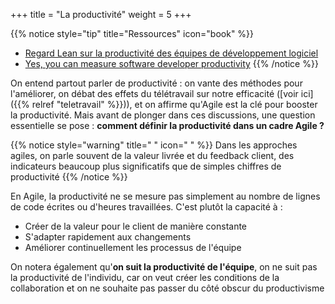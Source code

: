 +++
title = "La productivité"
weight = 5
+++

{{% notice style="tip" title="Ressources" icon="book" %}}
- [Regard Lean sur la productivité des équipes de développement logiciel](https://blog.octo.com/regard-lean-sur-la-productivite-des-equipes-de-developpement-logiciel)
- [Yes, you can measure software developer productivity](https://www.mckinsey.com/industries/technology-media-and-telecommunications/our-insights/yes-you-can-measure-software-developer-productivity)
{{% /notice %}}


On entend partout parler de productivité : on vante des méthodes pour l'améliorer, on débat des effets du télétravail sur notre efficacité ([voir ici]({{% relref "teletravail" %}})), et on affirme qu'Agile est la clé pour booster la productivité. Mais avant de plonger dans ces discussions, une question essentielle se pose : **comment définir la productivité dans un cadre Agile ?**

{{% notice style="warning" title=" " icon=" " %}}
Dans les approches agiles, on parle souvent de la valeur livrée et du feedback client, des indicateurs beaucoup plus significatifs que de simples chiffres de productivité
{{% /notice %}}

 En Agile, la productivité ne se mesure pas simplement au nombre de lignes de code écrites ou d'heures travaillées. C'est plutôt la capacité à :
- Créer de la valeur pour le client de manière constante
- S'adapter rapidement aux changements
- Améliorer continuellement les processus de l'équipe

On notera également qu'**on suit la productivité de l'équipe**, on ne suit pas la productivité de l'individu, car on veut créer les conditions de la collaboration et on ne souhaite pas passer du côté obscur du productivisme


<!-- ## Des métriques qui ont du sens

📊 Des métriques qui ont du sens
Voici quelques indicateurs qui peuvent vraiment faire la différence :
Vélocité d'équipe
Mesure la quantité de travail accompli par sprint. C'est comme évaluer combien de scènes votre troupe peut jouer par représentation.
Satisfaction client
Utilisez des enquêtes régulières ou le Net Promoter Score. Après tout, les applaudissements du public sont le vrai baromètre du succès !
Temps de cycle
Mesure le temps entre le début et la fin d'une tâche. C'est comme chronométrer le temps qu'il faut pour monter une nouvelle scène.
Qualité du produit
Suivez le nombre de bugs ou de problèmes signalés. Personne ne veut voir un acteur trébucher sur scène ! -->